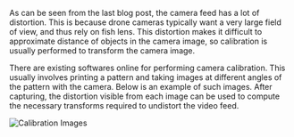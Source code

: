As can be seen from the last blog post, the camera feed has a lot of distortion. This is because drone cameras typically want a very large field of view, and thus rely on fish lens. This distortion makes it difficult to approximate distance of objects in the camera image, so calibration is usually performed to transform the camera image.

There are existing softwares online for performing camera calibration. This usually involves printing a pattern and taking images at different angles of the pattern with the camera. Below is an example of such images. After capturing, the distortion visible from each image can be used to compute the necessary transforms required to undistort the video feed.

![Calibration Images](https://i.imgur.com/Hi189Eg.png)